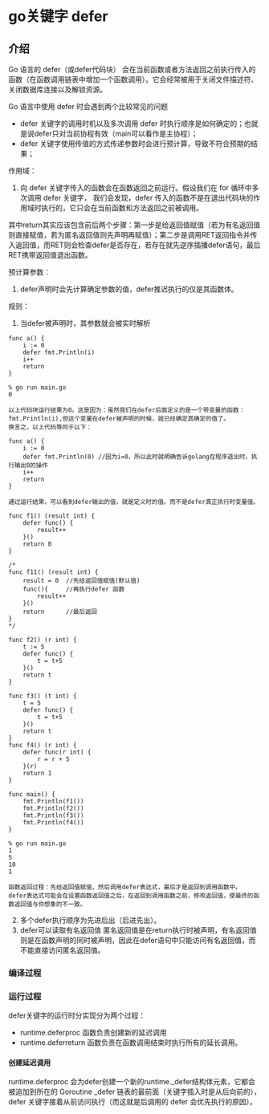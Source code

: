 # go关键字 defer
## 介绍
Go 语言的 defer（或defer代码块） 会在当前函数或者方法返回之前执行传入的函数（在函数调用链表中增加一个函数调用）。它会经常被用于关闭文件描述符、关闭数据库连接以及解锁资源。 

Go 语言中使用 defer 时会遇到两个比较常见的问题
* defer 关键字的调用时机以及多次调用 defer 时执行顺序是如何确定的；也就是说defer只对当前协程有效（main可以看作是主协程）；
* defer 关键字使用传值的方式传递参数时会进行预计算，导致不符合预期的结果；

作用域：
1. 向 defer 关键字传入的函数会在函数返回之前运行。假设我们在 for 循环中多次调用 defer 关键字， 我们会发现，defer 传入的函数不是在退出代码块的作用域时执行的，它只会在当前函数和方法返回之前被调用。

其中return其实应该包含前后两个步骤：第一步是给返回值赋值（若为有名返回值则直接赋值，若为匿名返回值则先声明再赋值）；第二步是调用RET返回指令并传入返回值，而RET则会检查defer是否存在，若存在就先逆序插播defer语句，最后RET携带返回值退出函数。

预计算参数：
1. defer声明时会先计算确定参数的值，defer推迟执行的仅是其函数体。


规则：
1. 当defer被声明时，其参数就会被实时解析
```
func a() {
	i := 0
	defer fmt.Println(i)
	i++
	return
}

% go run main.go
0
```
    以上代码块运行结果为0。这是因为：虽然我们在defer后面定义的是一个带变量的函数：fmt.Println(i),但这个变量在defer被声明的时候，就已经确定其确定的值了。
    换言之，以上代码等同于以下：
```
func a() {
	i := 0
	defer fmt.Println(0) //因为i=0，所以此时就明确告诉golang在程序退出时，执行输出0的操作
	i++
	return
}
```
    通过运行结果，可以看到defer输出的值，就是定义时的值。而不是defer真正执行时变量值。


```
func f1() (result int) {
	defer func() {
		result++
	}()
	return 0
}

/*
func f11() (result int) {
    result = 0  //先给返回值赋值(默认值)
    func(){     //再执行defer 函数
        result++
    }()
    return      //最后返回
}
*/

func f2() (r int) {
	t := 5
	defer func() {
		t = t+5
	}()
	return t
}

func f3() (t int) {
	t = 5
	defer func() {
		t = t+5
	}()
	return t
}
func f4() (r int) {
	defer func(r int) {
		r = r + 5
	}(r)
	return 1
}

func main() {
	fmt.Println(f1())
	fmt.Println(f2())
	fmt.Println(f3())
	fmt.Println(f4())
}

% go run main.go
1
5
10
1
```
    函数返回过程：先给返回值赋值，然后调用defer表达式，最后才是返回到调用函数中。
    defer表达式可能会在设置函数返回值之后，在返回到调用函数之前，修改返回值，使最终的函数返回值与你想象的不一致。
2. 多个defer执行顺序为先进后出（后进先出）。
3. defer可以读取有名返回值
匿名返回值是在return执行时被声明，有名返回值则是在函数声明的同时被声明，因此在defer语句中只能访问有名返回值，而不能直接访问匿名返回值。


### 编译过程
### 运行过程
defer关键字的运行时分实现分为两个过程：
* runtime.deferproc 函数负责创建新的延迟调用
* runtime.deferreturn 函数负责在函数调用结束时执行所有的延长调用。


#### 创建延迟调用
runtime.deferproc 会为defer创建一个新的runtime._defer结构体元素，它都会被追加到所在的 Goroutine _defer 链表的最前面（关键字插入时是从后向前的），defer 关键字接着从前访问执行（而这就是后调用的 defer 会优先执行的原因）。
#### 